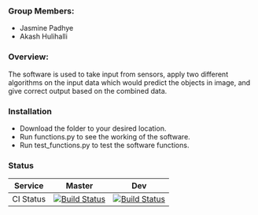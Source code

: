 ### Group Members:
* Jasmine Padhye
* Akash Hulihalli

### Overview:
The software is used to take input from sensors, apply two different algorithms on the
input data which would predict the objects in image, and give correct output based on
the combined data.

### Installation
* Download the folder to your desired location.
* Run functions.py to see the working of the software.
* Run test_functions.py to test the software functions.

### Status
| Service | Master | Dev |
|---------|--------|-----|
| CI Status | [![Build Status](https://travis-ci.com/Jasmine8596/AST-Project.svg?branch=master)](https://travis-ci.com/Jasmine8596/AST-Project) | [![Build Status](https://travis-ci.com/Jasmine8596/AST-Project.svg?branch=dev)](https://travis-ci.com/Jasmine8596/AST-Project)|